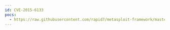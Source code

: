 ```yaml
---
id: CVE-2015-6133
pocs:
  - https://raw.githubusercontent.com/rapid7/metasploit-framework/master/modules/exploits/windows/fileformat/office_ole_multiple_dll_hijack.rb
---
```


